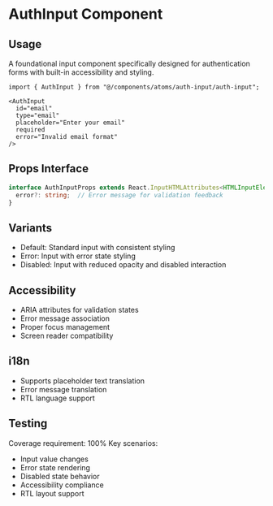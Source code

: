 
# AuthInput Component

## Usage
A foundational input component specifically designed for authentication forms with built-in accessibility and styling.

```tsx
import { AuthInput } from "@/components/atoms/auth-input/auth-input";

<AuthInput
  id="email"
  type="email"
  placeholder="Enter your email"
  required
  error="Invalid email format"
/>
```

## Props Interface
```typescript
interface AuthInputProps extends React.InputHTMLAttributes<HTMLInputElement> {
  error?: string;  // Error message for validation feedback
}
```

## Variants
- Default: Standard input with consistent styling
- Error: Input with error state styling
- Disabled: Input with reduced opacity and disabled interaction

## Accessibility
- ARIA attributes for validation states
- Error message association
- Proper focus management
- Screen reader compatibility

## i18n
- Supports placeholder text translation
- Error message translation
- RTL language support

## Testing
Coverage requirement: 100%
Key scenarios:
- Input value changes
- Error state rendering
- Disabled state behavior
- Accessibility compliance
- RTL layout support

